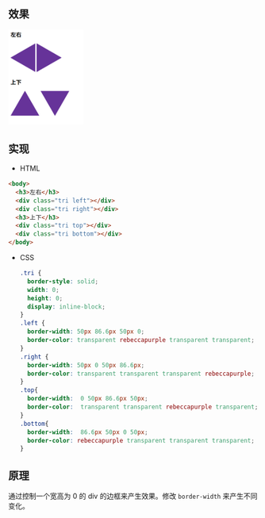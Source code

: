 ## 效果

<img src="./pic/004-triangle.png" width=30%>

## 实现

-  HTML

  ```html
  <body>
    <h3>左右</h3>
    <div class="tri left"></div>
    <div class="tri right"></div>
    <h3>上下</h3>
    <div class="tri top"></div>
    <div class="tri bottom"></div>
  </body>
  ```

  

- CSS

  ```CSS
  .tri {
  	border-style: solid;
  	width: 0;
    height: 0;
    display: inline-block;
  }
  .left {
  	border-width: 50px 86.6px 50px 0;
  	border-color: transparent rebeccapurple transparent transparent;
  }
  .right {
  	border-width: 50px 0 50px 86.6px;
  	border-color: transparent transparent transparent rebeccapurple;
  }
  .top{
    border-width:  0 50px 86.6px 50px;
  	border-color:  transparent transparent rebeccapurple transparent;
  }
  .bottom{
    border-width:  86.6px 50px 0 50px;
  	border-color: rebeccapurple transparent transparent transparent;
  }
  ```

## 原理

通过控制一个宽高为 0 的 div 的边框来产生效果。修改 `border-width` 来产生不同变化。